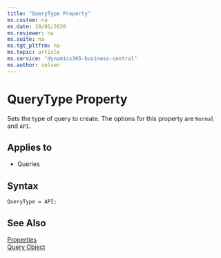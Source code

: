 ```yaml
---
title: "QueryType Property"
ms.custom: na
ms.date: 10/01/2020
ms.reviewer: na
ms.suite: na
ms.tgt_pltfrm: na
ms.topic: article
ms.service: "dynamics365-business-central"
ms.author: solsen
---
```

 
# QueryType Property

Sets the type of query to create. The options for this property are `Normal` and `API`.

## Applies to  

- Queries

## Syntax

```AL
QueryType = API;
```

## See Also  

[Properties](devenv-properties.md)   
[Query Object](../devenv-query-object.md)
